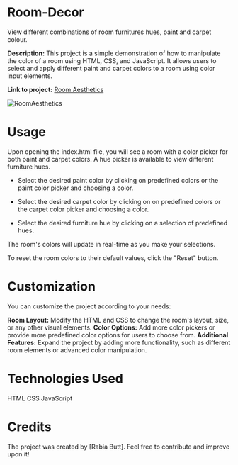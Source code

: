 # Room-Decor
View different combinations of room furnitures hues, paint and carpet colour.

**Description:**
This project is a simple demonstration of how to manipulate the color of a room using HTML, CSS, and JavaScript. It allows users to select and apply different paint and carpet colors to a room using color input elements.

**Link to project:** [Room Aesthetics](https://roomaesthetics.netlify.app/)

![RoomAesthetics](https://github.com/RabiaRB/Room-Decor/assets/58439957/b1e74d84-7912-4ff1-acf9-e12f7a75d7ec)


# Usage

Upon opening the index.html file, you will see a room with a color picker for both paint and carpet colors. A hue picker is available to view different furniture hues.


- Select the desired paint color by clicking on predefined colors or the paint color picker and choosing a color.

- Select the desired carpet color by clicking on on predefined colors or the carpet color picker and choosing a color.

- Select the desired furniture hue by clicking on a selection of predefined hues.

The room's colors will update in real-time as you make your selections.

To reset the room colors to their default values, click the "Reset" button.


# Customization

You can customize the project according to your needs:


**Room Layout:** Modify the HTML and CSS to change the room's layout, size, or any other visual elements.
**Color Options:** Add more color pickers or provide more predefined color options for users to choose from.
**Additional Features:** Expand the project by adding more functionality, such as different room elements or advanced color manipulation.

# Technologies Used

HTML
CSS
JavaScript

# Credits

The project was created by [Rabia Butt]. Feel free to contribute and improve upon it!



